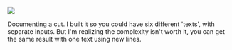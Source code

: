 ![](https://db-feed.s3.amazonaws.com/legacy/Screenshot_from_2020_05_13_19_17_37-1589411998166.png)

Documenting a cut. I built it so you could have six different 'texts', with separate inputs. But I'm realizing the complexity isn't worth it, you can get the same result with one text using new lines.
